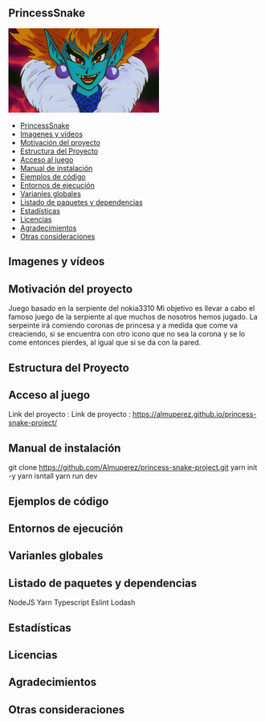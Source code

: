 
## PrincessSnake


<img src="./img/PrincessSnakeBadFace.png" alt="" width="300"/>


- [PrincessSnake](#princesssnake)
- [Imagenes y vídeos](#imagenes-y-vídeos)
- [Motivación del proyecto](#motivación-del-proyecto)
- [Estructura del Proyecto](#estructura-del-proyecto)
- [Acceso al juego](#acceso-al-juego)
- [Manual de instalación](#manual-de-instalación)
- [Ejemplos de código](#ejemplos-de-código)
- [Entornos de ejecución](#entornos-de-ejecución)
- [Varianles globales](#varianles-globales)
- [Listado de paquetes y dependencias](#listado-de-paquetes-y-dependencias)
- [Estadísticas](#estadísticas)
- [Licencias](#licencias)
- [Agradecimientos](#agradecimientos)
- [Otras consideraciones](#otras-consideraciones)




## Imagenes y vídeos
## Motivación del proyecto
Juego basado en la serpiente del nokia3310
Mi objetivo es llevar a cabo el famoso juego de la serpiente al que muchos de nosotros hemos jugado. 
La serpeinte irá comiendo coronas de princesa y a medida que come va creaciendo, si se encuentra con otro icono que no sea la corona y se lo come entonces pierdes, al igual que si se da con la pared.

## Estructura del Proyecto
## Acceso al juego

Link del proyecto : Link de proyecto : https://almuperez.github.io/princess-snake-project/

## Manual de instalación

git clone https://github.com/Almuperez/princess-snake-project.git
yarn init -y
yarn isntall
yarn run dev

## Ejemplos de código
## Entornos de ejecución
## Varianles globales
## Listado de paquetes y dependencias
NodeJS
Yarn
Typescript
Eslint
Lodash
## Estadísticas
## Licencias
## Agradecimientos
## Otras consideraciones


